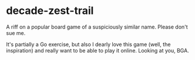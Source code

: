 # decade-zest-trail
A riff on a popular board game of a suspiciously similar name. Please don't sue me.

It's partially a Go exercise, but also I dearly love this game (well, the inspiration) and really want to be able to play it online. Looking at you, BGA.
